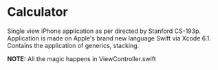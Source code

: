 # Calculator

Single view iPhone application as per directed by Stanford CS-193p. Application is made on Apple's brand new language Swift via Xcode 6.1.
Contains the application of generics, stacking.

**NOTE:** All the magic happens in ViewController.swift
